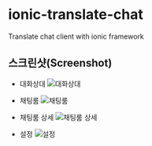 # ionic-translate-chat
Translate chat client with ionic framework

## 스크린샷(Screenshot)

* 대화상대
![대화상대](http://i.imgur.com/hJzmWTl.png)

* 채팅룸
![채팅룸](http://i.imgur.com/yQo4kDu.png)

* 채팅룸 상세
![채팅룸 상세](http://i.imgur.com/FExSIo0.png)

* 설정
![설정](http://i.imgur.com/3Z5yJDi.png)